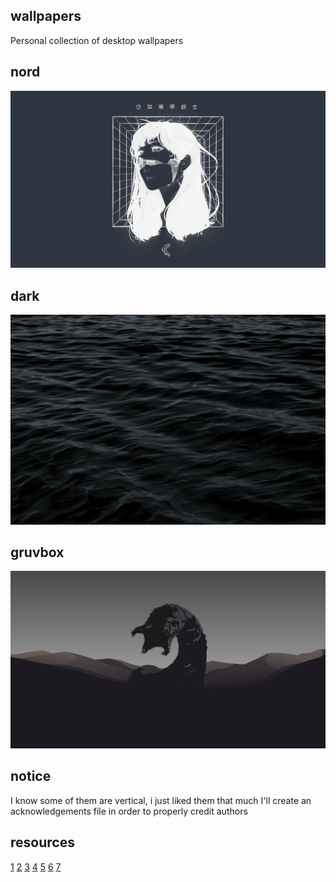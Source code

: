 wallpapers
--------------------------------------------------------------------------------
Personal collection of desktop wallpapers

nord
----------------------------------------
![nord](nord/dark-face.png "nord")

dark
----------------------------------------
![dark](dark/ocean-waves.jpg "dark")

gruvbox
----------------------------------------
![gruvbox](gruvbox/brown-sand-worm.jpg "gruvbox")


notice
--------------------------------------------------------------------------------
I know some of them are vertical, i just liked them that much
I'll create an acknowledgements file in order to properly credit authors


resources
--------------------------------------------------------------------------------
[1](https://github.com/dxnst/nord-wallpapers)
[2](https://nordthemewallpapers.com/)
[3](https://unsplash.com/collections/10775041/000000/add35e757dad99b50f9190060c2b8009)
[4](https://unsplash.com/collections/10775052/ffffff/a4ac63bf4ba28981b4392d2a846c499d)
[5](https://www.reddit.com/r/wallpapers/)
[6](https://www.reddit.com/r/unixporn)
[7](https://github.com/FrenzyExists/wallpapers)
